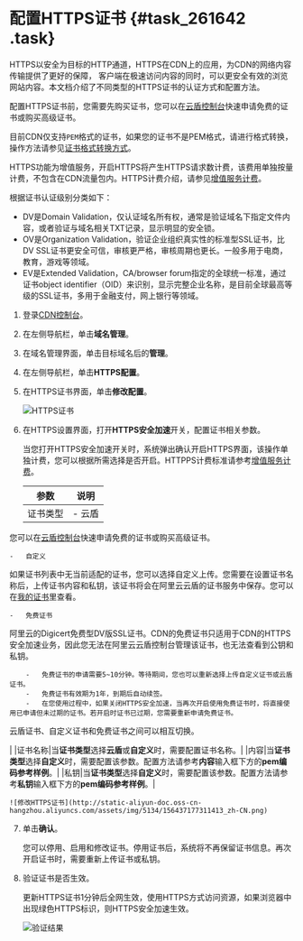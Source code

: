# 配置HTTPS证书 {#task_261642 .task}

HTTPS以安全为目标的HTTP通道，HTTPS在CDN上的应用，为CDN的网络内容传输提供了更好的保障， 客户端在极速访问内容的同时，可以更安全有效的浏览网站内容。本文档介绍了不同类型的HTTPS证书的认证方式和配置方法。

配置HTTPS证书前，您需要先购买证书，您可以在[云盾控制台](https://yundun.console.aliyun.com/?spm=5176.8232292.domaindetail.24.9498142fSMfoJd&p=cas#/cas/home)快速申请免费的证书或购买高级证书。

目前CDN仅支持`PEM`格式的证书，如果您的证书不是PEM格式，请进行格式转换，操作方法请参见[证书格式转换方式](cn.zh-CN/域名管理/HTTPS安全加速/证书格式说明.md#section_cn2_rql_xdb)。

HTTPS功能为增值服务，开启HTTPS将产生HTTPS请求数计费，该费用单独按量计费，不包含在CDN流量包内。HTTPS计费介绍，请参见[增值服务计费](../../../../cn.zh-CN/产品定价/计费方式/增值服务计费.md#)。

根据证书认证级别分类如下：

-   DV是Domain Validation，仅认证域名所有权，通常是验证域名下指定文件内容，或者验证与域名相关TXT记录，显示明显的安全锁。
-   OV是Organization Validation，验证企业组织真实性的标准型SSL证书，比DV SSL证书更安全可信，审核更严格，审核周期也更长。一般多用于电商，教育，游戏等领域。
-   EV是Extended Validation，CA/browser forum指定的全球统一标准，通过证书object identifier（OID）来识别，显示完整企业名称，是目前全球最高等级的SSL证书，多用于金融支付，网上银行等领域。

1.  登录[CDN控制台](https://cdnnext.console.aliyun.com)。
2.  在左侧导航栏，单击**域名管理**。
3.  在域名管理界面，单击目标域名后的**管理**。
4.  在左侧导航栏，单击**HTTPS配置**。
5.  在HTTPS证书界面，单击**修改配置**。 

    ![HTTPS证书](http://static-aliyun-doc.oss-cn-hangzhou.aliyuncs.com/assets/img/5134/156437177311410_zh-CN.png)

6.  在HTTPS设置界面，打开**HTTPS安全加速**开关，配置证书相关参数。 

    当您打开HTTPS安全加速开关时，系统弹出确认开启HTTPS界面，该操作单独计费，您可以根据所需选择是否开启。HTTPPS计费标准请参考[增值服务计费](../../../../cn.zh-CN/产品定价/计费方式/增值服务计费.md#)。

    |参数|说明|
    |--|--|
    |证书类型|     -   云盾

您可以在[云盾控制台](https://yundun.console.aliyun.com/?spm=5176.8232292.domaindetail.24.9498142fSMfoJd&p=cas#/cas/home)快速申请免费的证书或购买高级证书。

    -   自定义

如果证书列表中无当前适配的证书，您可以选择自定义上传。您需要在设置证书名称后，上传证书内容和私钥，该证书将会在阿里云云盾的证书服务中保存。您可以在[我的证书](https://yundun.console.aliyun.com/?spm=5176.2020520110.all.12.16df56a1u1IhI6&p=cas#/cas/home)里查看。

    -   免费证书

阿里云的Digicert免费型DV版SSL证书。CDN的免费证书只适用于CDN的HTTPS安全加速业务，因此您无法在阿里云云盾控制台管理该证书，也无法查看到公钥和私钥。

        -   免费证书的申请需要5~10分钟。等待期间，您也可以重新选择上传自定义证书或云盾证书。
        -   免费证书有效期为1年，到期后自动续签。
        -   在您使用过程中，如果关闭HTTPS安全加速，当再次开启使用免费证书时，将直接使用已申请但未过期的证书。若开启时证书已过期，您需要重新申请免费证书。
 云盾证书、自定义证书和免费证书之间可以相互切换。

 |
    |证书名称|当**证书类型**选择**云盾**或**自定义**时，需要配置证书名称。|
    |内容|当**证书类型**选择**自定义**时，需要配置该参数。配置方法请参考**内容**输入框下方的**pem编码参考样例**。|
    |私钥|当**证书类型**选择**自定义**时，需要配置该参数。配置方法请参考**私钥**输入框下方的**pem编码参考样例**。|

    ![修改HTTPS证书](http://static-aliyun-doc.oss-cn-hangzhou.aliyuncs.com/assets/img/5134/156437177311413_zh-CN.png)

7.  单击**确认**。 

    您可以停用、启用和修改证书。停用证书后，系统将不再保留证书信息。再次开启证书时，需要重新上传证书或私钥。

8.  验证证书是否生效。 

    更新HTTPS证书1分钟后全网生效，使用HTTPS方式访问资源，如果浏览器中出现绿色HTTPS标识，则HTTPS安全加速生效。

    ![验证结果](http://static-aliyun-doc.oss-cn-hangzhou.aliyuncs.com/assets/img/5134/15643717733701_zh-CN.png)


